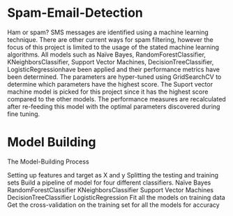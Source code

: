 # Spam-Email-Detection

Ham or spam? SMS messages are identified using a machine learning technique. There are other current ways for spam filtering, however the focus of this project is limited to the usage of the stated machine learning algorithms. All models such as Naïve Bayes, RandomForestClassifier, KNeighborsClassifier, Support Vector Machines, DecisionTreeClassifier, LogisticRegressionhave been applied and their performance metrics have been determined. The parameters are hyper-tuned using GridSearchCV to determine which parameters have the highest score. The Suport vector machine model is picked for this project since it has the highest score compared to the other models. The performance measures are recalculated after re-feeding this model with the optimal parameters discovered during fine tuning.

# Model Building
The Model-Building Process

Setting up features and target as X and y
Splitting the testing and training sets
Build a pipeline of model for four different classifiers.
Naïve Bayes
RandomForestClassifier
KNeighborsClassifier
Support Vector Machines
DecisionTreeClassifier
LogisticRegression
Fit all the models on training data
Get the cross-validation on the training set for all the models for accuracy
